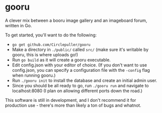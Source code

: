 gooru
=====
A clever mix between a booru image gallery and an imageboard forum, written in Go.

To get started, you'll want to do the following:
* `go get github.com/Circlepuller/gooru`
* Make a directory in `./public/` called `src/` (make sure it's writable by gooru, this is where uploads go!)
* Run `go build` as it will create a gooru executable.
* Edit config.json with your editor of choice. (If you don't want to use config.json, you can specify a configuration file with the `-config` flag when running gooru.)
* Run `./gooru init` to install the database and create an initial admin user.
* Since you should be all ready to go, run `./gooru run` and navigate to localhost:8080 (I plan on allowing different ports down the road.)

This software is still in development, and I don't recommend it for production use - there's more than likely a ton of bugs and whatnot.
